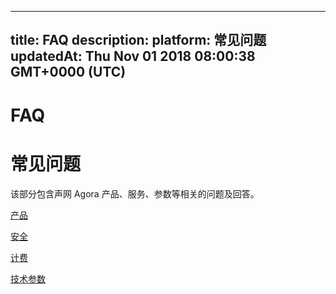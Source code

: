 
---
title: FAQ
description: 
platform: 常见问题
updatedAt: Thu Nov 01 2018 08:00:38 GMT+0000 (UTC)
---
# FAQ
# 常见问题

该部分包含声网 Agora 产品、服务、参数等相关的问题及回答。

 [产品](../../cn/Agora%20Platform/product_faq.md)

 [安全](../../cn/Agora%20Platform/security_faq.md)

 [计费](../../cn/Agora%20Platform/billing_faq.md)

 [技术参数](../../cn/Agora%20Platform/technical_specification_faq.md)
